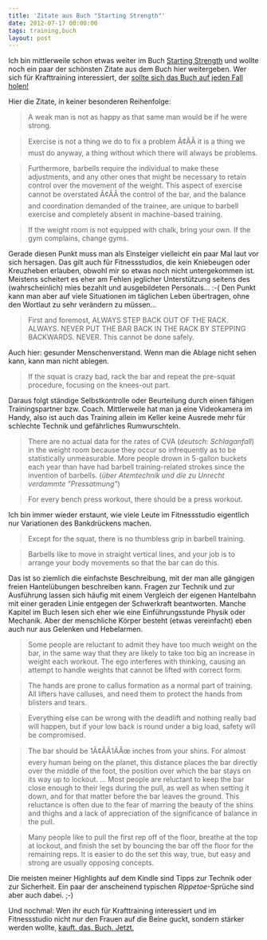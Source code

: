 ```yaml
---
title: 'Zitate aus Buch "Starting Strength"'
date: 2012-07-17 00:00:00 
tags: training,buch
layout: post
---
```

Ich bin mittlerweile schon etwas weiter im Buch [Starting Strength][0] und wollte noch ein paar der schönsten Zitate aus dem Buch hier weitergeben. Wer sich für Krafttraining interessiert, der [sollte sich das Buch auf jeden Fall holen!][1]

Hier die Zitate, in keiner besonderen Reihenfolge:

> A weak man is not as happy as that same man would be if he were strong.

> Exercise is not a thing we do to fix a problem Ã¢ÂÂ it is a thing we must do anyway, a thing without which there will always be problems.

> Furthermore, barbells require the individual to make these adjustments, and any other ones that might be necessary to retain control over the movement of the weight. This aspect of exercise cannot be overstated Ã¢ÂÂ the control of the bar, and the balance and coordination demanded of the trainee, are unique to barbell exercise and completely absent in machine-based training.

>If the weight room is not equipped with chalk, bring your own. If the gym complains, change gyms.

Gerade diesen Punkt muss man als Einsteiger vielleicht ein paar Mal laut vor sich hersagen. Das gilt auch für Fitnessstudios, die kein Kniebeugen oder Kreuzheben erlauben, obwohl mir so etwas noch nicht untergekommen ist. Meistens scheitert es eher am Fehlen jeglicher Unterstützung seitens des (wahrscheinlich) mies bezahlt und ausgebildeten Personals... :-( Den Punkt kann man aber auf viele Situationen im täglichen Leben übertragen, ohne den Wortlaut zu sehr verändern zu müssen...

> First and foremost, ALWAYS STEP BACK OUT OF THE RACK. ALWAYS. NEVER PUT THE BAR BACK IN THE RACK BY STEPPING BACKWARDS. NEVER. This cannot be done safely.

Auch hier: gesunder Menschenverstand. Wenn man die Ablage nicht sehen kann, kann man nicht ablegen.

> If the squat is crazy bad, rack the bar and repeat the pre-squat procedure, focusing on the knees-out part.

Daraus folgt ständige Selbstkontrolle oder Beurteilung durch einen fähigen Trainingspartner bzw. Coach. Mittlerweile hat man ja eine Videokamera im Handy, also ist auch das Training allein im Keller keine Ausrede mehr für schlechte Technik und gefährliches Rumwurschteln.

> There are no actual data for the rates of CVA (*deutsch: Schlaganfall*) in the weight room because they occur so infrequently as to be statistically unmeasurable. More people drown in 5-gallon buckets each year than have had barbell training-related strokes since the invention of barbells. (*über Atemtechnik und die zu Unrecht verdammte "Pressatmung"*)

> For every bench press workout, there should be a press workout.

Ich bin immer wieder erstaunt, wie viele Leute im Fitnessstudio eigentlich nur Variationen des Bankdrückens machen.

> Except for the squat, there is no thumbless grip in barbell training.

> Barbells like to move in straight vertical lines, and your job is to arrange your body movements so that the bar can do this.

Das ist so ziemlich die einfachste Beschreibung, mit der man alle gängigen freien Hantelübungen beschreiben kann. Fragen zur Technik und zur Ausführung lassen sich häufig mit einem Vergleich der eigenen Hantelbahn mit einer geraden Linie entgegen der Schwerkraft beantworten. Manche Kapitel im Buch lesen sich eher wie eine Einführungsstunde Physik oder Mechanik. Aber der menschliche Körper besteht (etwas vereinfacht) eben auch nur aus Gelenken und Hebelarmen.

> Some people are reluctant to admit they have too much weight on the bar, in the same way that they are likely to take too big an increase in weight each workout. The ego interferes with thinking, causing an attempt to handle weights that cannot be lifted with correct form.

> The hands are prone to callus formation as a normal part of training. All lifters have calluses, and need them to protect the hands from blisters and tears.

> Everything else can be wrong with the deadlift and nothing really bad will happen, but if your low back is round under a big load, safety will be compromised.

> The bar should be 1Ã¢ÂÂ1ÃÂœ inches from your shins. For almost every human being on the planet, this distance places the bar directly over the middle of the foot, the position over which the bar stays on its way up to lockout.
> ...
> Most people are reluctant to keep the bar close enough to their legs during the pull, as well as when setting it down, and for that matter before the bar leaves the ground. This reluctance is often due to the fear of marring the beauty of the shins and thighs and a lack of appreciation of the significance of balance in the pull.

> Many people like to pull the first rep off of the floor, breathe at the top at lockout, and finish the set by bouncing the bar off the floor for the remaining reps. It is easier to do the set this way, true, but easy and strong are usually opposing concepts.

Die meisten meiner Highlights auf dem Kindle sind Tipps zur Technik oder zur Sicherheit. Ein paar der anscheinend typischen *Rippetoe*-Sprüche sind aber auch dabei. ;-)

Und nochmal: Wen ihr euch für Krafttraining interessiert und im Fitnessstudio nicht nur den Frauen auf die Beine guckt, sondern stärker werden wollte, [kauft. das. Buch. Jetzt.][1]

[0]: /2012/07/07/neues-buch-starting-strength/
[1]: http://www.amazon.de/gp/product/B006XJR5ZA/kopisde-21

